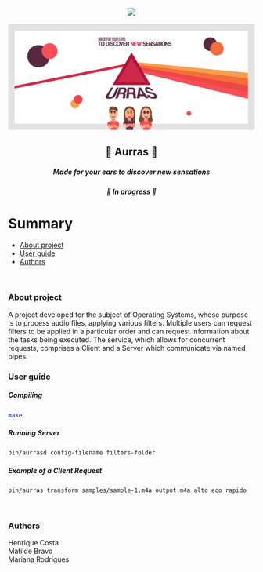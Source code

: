 <p align="center">
<img src="https://img.shields.io/static/v1?label=PROGRAM&message=C&color=E71262&style=for-the-badge&logo=ghost"
</p>

![alt text](pictures/bannerAurras.png)

<h2 align="center">
  &#128314; Aurras &#128314;
</h2>

<h5 align="center">
  Made for your ears to discover new sensations
</h5>

<h5 align="center">
  &#128296; In progress &#128296;
</h5>

Summary
=======

* [About project](#about-project)
* [User guide](#user-guide)
* [Authors](#authors)
<br>

### About project

A project developed for the subject of Operating Systems, whose purpose is to process audio files, applying various filters. Multiple users can request filters to be applied in a particular order and can request information about the tasks being executed. The service, which allows for concurrent requests, comprises a Client and a Server which communicate via named pipes.


### User guide
##### Compiling
```sh
make
```
##### Running Server
```sh
bin/aurrasd config-filename filters-folder
```
##### Example of a Client Request
```sh
bin/aurras transform samples/sample-1.m4a output.m4a alto eco rapido
```
<br>

### Authors

Henrique Costa
<br>
Matilde Bravo
<br>
Mariana Rodrigues
